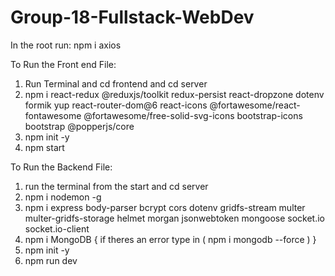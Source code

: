 # Group-18-Fullstack-WebDev

In the root run: npm i axios

To Run the Front end File:

1. Run Terminal and cd frontend and cd server
2. npm i react-redux @reduxjs/toolkit redux-persist react-dropzone dotenv formik yup react-router-dom@6 react-icons @fortawesome/react-fontawesome @fortawesome/free-solid-svg-icons bootstrap-icons bootstrap @popperjs/core
3. npm init -y
4. npm start

To Run the Backend File:

1. run the terminal from the start and cd server
2. npm i nodemon -g
3. npm i express body-parser bcrypt cors dotenv gridfs-stream multer multer-gridfs-storage helmet morgan jsonwebtoken mongoose socket.io socket.io-client
4. npm i MongoDB { if theres an error type in ( npm i mongodb --force ) }
5. npm init -y
6. npm run dev
